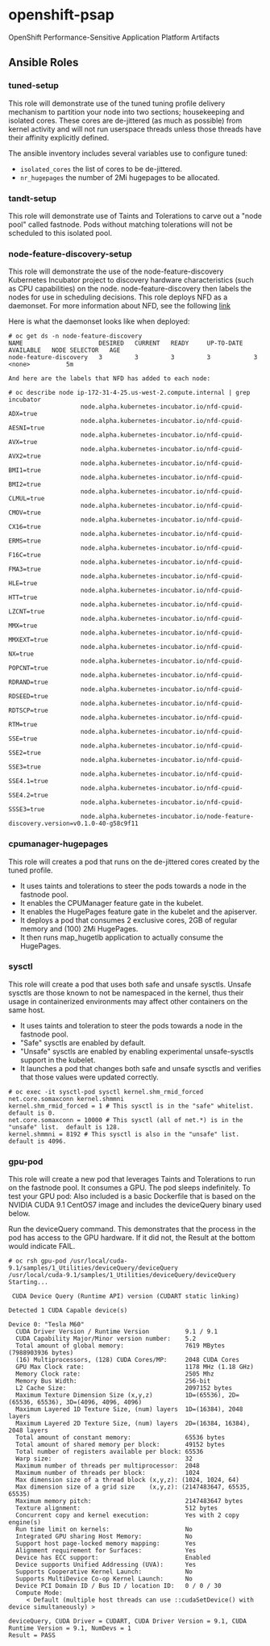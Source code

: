 # openshift-psap
OpenShift Performance-Sensitive Application Platform Artifacts

## Ansible Roles

### tuned-setup
This role will demonstrate use of the tuned tuning profile delivery mechanism to partition your node into two sections; housekeeping and isolated cores.  These cores are de-jittered (as much as possible) from kernel activity and will not run userspace threads unless those threads have their affinity explicitly defined.

The ansible inventory includes several variables use to configure tuned:

* ```isolated_cores``` the list of cores to be de-jittered.
* ```nr_hugepages``` the number of 2Mi hugepages to be allocated.

### tandt-setup
This role will demonstrate use of Taints and Tolerations to carve out a "node pool" called fastnode.  Pods without matching tolerations will not be scheduled to this isolated pool.

### node-feature-discovery-setup
This role will demonstrate the use of the node-feature-discovery Kubernetes Incubator project to discovery hardware characteristics (such as CPU capabilities) on the node.  node-feature-discovery then labels the nodes for use in scheduling decisions.  This role deploys NFD as a daemonset.  For more information about NFD, see the following [link](https://github.com/kubernetes-incubator/node-feature-discovery)

Here is what the daemonset looks like when deployed:

```
# oc get ds -n node-feature-discovery
NAME                     DESIRED   CURRENT   READY     UP-TO-DATE   AVAILABLE   NODE SELECTOR   AGE
node-feature-discovery   3         3         3         3            3           <none>          5m
```
```
And here are the labels that NFD has added to each node:

# oc describe node ip-172-31-4-25.us-west-2.compute.internal | grep incubator
                    node.alpha.kubernetes-incubator.io/nfd-cpuid-ADX=true
                    node.alpha.kubernetes-incubator.io/nfd-cpuid-AESNI=true
                    node.alpha.kubernetes-incubator.io/nfd-cpuid-AVX=true
                    node.alpha.kubernetes-incubator.io/nfd-cpuid-AVX2=true
                    node.alpha.kubernetes-incubator.io/nfd-cpuid-BMI1=true
                    node.alpha.kubernetes-incubator.io/nfd-cpuid-BMI2=true
                    node.alpha.kubernetes-incubator.io/nfd-cpuid-CLMUL=true
                    node.alpha.kubernetes-incubator.io/nfd-cpuid-CMOV=true
                    node.alpha.kubernetes-incubator.io/nfd-cpuid-CX16=true
                    node.alpha.kubernetes-incubator.io/nfd-cpuid-ERMS=true
                    node.alpha.kubernetes-incubator.io/nfd-cpuid-F16C=true
                    node.alpha.kubernetes-incubator.io/nfd-cpuid-FMA3=true
                    node.alpha.kubernetes-incubator.io/nfd-cpuid-HLE=true
                    node.alpha.kubernetes-incubator.io/nfd-cpuid-HTT=true
                    node.alpha.kubernetes-incubator.io/nfd-cpuid-LZCNT=true
                    node.alpha.kubernetes-incubator.io/nfd-cpuid-MMX=true
                    node.alpha.kubernetes-incubator.io/nfd-cpuid-MMXEXT=true
                    node.alpha.kubernetes-incubator.io/nfd-cpuid-NX=true
                    node.alpha.kubernetes-incubator.io/nfd-cpuid-POPCNT=true
                    node.alpha.kubernetes-incubator.io/nfd-cpuid-RDRAND=true
                    node.alpha.kubernetes-incubator.io/nfd-cpuid-RDSEED=true
                    node.alpha.kubernetes-incubator.io/nfd-cpuid-RDTSCP=true
                    node.alpha.kubernetes-incubator.io/nfd-cpuid-RTM=true
                    node.alpha.kubernetes-incubator.io/nfd-cpuid-SSE=true
                    node.alpha.kubernetes-incubator.io/nfd-cpuid-SSE2=true
                    node.alpha.kubernetes-incubator.io/nfd-cpuid-SSE3=true
                    node.alpha.kubernetes-incubator.io/nfd-cpuid-SSE4.1=true
                    node.alpha.kubernetes-incubator.io/nfd-cpuid-SSE4.2=true
                    node.alpha.kubernetes-incubator.io/nfd-cpuid-SSSE3=true
                    node.alpha.kubernetes-incubator.io/node-feature-discovery.version=v0.1.0-40-g58c9f11
```

### cpumanager-hugepages
This role will creates a pod that runs on the de-jittered cores created by the tuned profile.

* It uses taints and tolerations to steer the pods towards a node in the fastnode pool.
* It enables the CPUManager feature gate in the kubelet.
* It enables the HugePages feature gate in the kubelet and the apiserver.
* It deploys a pod that consumes 2 exclusive cores, 2GB of regular memory and (100) 2Mi HugePages.
* It then runs map_hugetlb application to actually consume the HugePages.

### sysctl
This role will create a pod that uses both safe and unsafe sysctls.  Unsafe sysctls are those known to not be namespaced in the kernel, thus their usage in containerized environments may affect other containers on the same host.

* It uses taints and toleration to steer the pods towards a node in the fastnode pool.
* "Safe" sysctls are enabled by default.
* "Unsafe" sysctls are enabled by enabling experimental unsafe-sysctls support in the kubelet.
* It launches a pod that changes both safe and unsafe sysctls and verifies that those values were updated correctly.

```
# oc exec -it sysctl-pod sysctl kernel.shm_rmid_forced net.core.somaxconn kernel.shmmni
kernel.shm_rmid_forced = 1 # This sysctl is in the "safe" whitelist.  default is 0.
net.core.somaxconn = 10000 # This sysctl (all of net.*) is in the "unsafe" list.  default is 128.
kernel.shmmni = 8192 # This sysctl is also in the "unsafe" list.  default is 4096.
```

### gpu-pod
This role will create a new pod that leverages Taints and Tolerations to run on the fastnode pool.  It consumes a GPU.  The pod sleeps indefinitely.  To test your GPU pod:
Also included is a basic Dockerfile that is based on the NVIDIA CUDA 9.1 CentOS7 image and includes the deviceQuery binary used below.


Run the deviceQuery command.  This demonstrates that the process in the pod has access to the GPU hardware.  If it did not, the Result at the bottom would indicate FAIL.
```
# oc rsh gpu-pod /usr/local/cuda-9.1/samples/1_Utilities/deviceQuery/deviceQuery
/usr/local/cuda-9.1/samples/1_Utilities/deviceQuery/deviceQuery Starting...

 CUDA Device Query (Runtime API) version (CUDART static linking)

Detected 1 CUDA Capable device(s)

Device 0: "Tesla M60"
  CUDA Driver Version / Runtime Version          9.1 / 9.1
  CUDA Capability Major/Minor version number:    5.2
  Total amount of global memory:                 7619 MBytes (7988903936 bytes)
  (16) Multiprocessors, (128) CUDA Cores/MP:     2048 CUDA Cores
  GPU Max Clock rate:                            1178 MHz (1.18 GHz)
  Memory Clock rate:                             2505 Mhz
  Memory Bus Width:                              256-bit
  L2 Cache Size:                                 2097152 bytes
  Maximum Texture Dimension Size (x,y,z)         1D=(65536), 2D=(65536, 65536), 3D=(4096, 4096, 4096)
  Maximum Layered 1D Texture Size, (num) layers  1D=(16384), 2048 layers
  Maximum Layered 2D Texture Size, (num) layers  2D=(16384, 16384), 2048 layers
  Total amount of constant memory:               65536 bytes
  Total amount of shared memory per block:       49152 bytes
  Total number of registers available per block: 65536
  Warp size:                                     32
  Maximum number of threads per multiprocessor:  2048
  Maximum number of threads per block:           1024
  Max dimension size of a thread block (x,y,z): (1024, 1024, 64)
  Max dimension size of a grid size    (x,y,z): (2147483647, 65535, 65535)
  Maximum memory pitch:                          2147483647 bytes
  Texture alignment:                             512 bytes
  Concurrent copy and kernel execution:          Yes with 2 copy engine(s)
  Run time limit on kernels:                     No
  Integrated GPU sharing Host Memory:            No
  Support host page-locked memory mapping:       Yes
  Alignment requirement for Surfaces:            Yes
  Device has ECC support:                        Enabled
  Device supports Unified Addressing (UVA):      Yes
  Supports Cooperative Kernel Launch:            No
  Supports MultiDevice Co-op Kernel Launch:      No
  Device PCI Domain ID / Bus ID / location ID:   0 / 0 / 30
  Compute Mode:
     < Default (multiple host threads can use ::cudaSetDevice() with device simultaneously) >

deviceQuery, CUDA Driver = CUDART, CUDA Driver Version = 9.1, CUDA Runtime Version = 9.1, NumDevs = 1
Result = PASS
```

